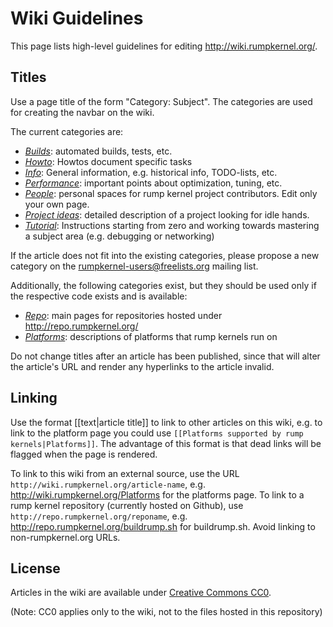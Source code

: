 Wiki Guidelines
===============

This page lists high-level guidelines for editing http://wiki.rumpkernel.org/.


Titles
------

Use a page title of the form "Category: Subject".  The categories are
used for creating the navbar on the wiki.

The current categories are:

* _[Builds](http://wiki.rumpkernel.org/Builds)_: automated builds, tests, etc.
* _[Howto](http://wiki.rumpkernel.org/Howto)_: Howtos document specific tasks
* _[Info](http://wiki.rumpkernel.org/Info)_: General information, e.g. historical info, TODO-lists, etc.
* _[Performance](http://wiki.rumpkernel.org/Performance)_: important points about optimization, tuning, etc.
* _[People](http://wiki.rumpkernel.org/People)_: personal spaces for rump kernel project contributors.  Edit only your own page.
* _[Project ideas](http://wiki.rumpkernel.org/Project-Ideas)_: detailed description of a project looking for idle hands.
* _[Tutorial](http://wiki.rumpkernel.org/Tutorial)_: Instructions starting from zero and working towards mastering a subject area (e.g. debugging or networking)

If the article does not fit into the existing categories, please propose
a new category on the rumpkernel-users@freelists.org mailing list.

Additionally, the following categories exist, but they should be used
only if the respective code exists and is available:

* _[Repo](http://wiki.rumpkernel.org/Repo)_: main pages for repositories hosted under http://repo.rumpkernel.org/
* _[Platforms](http://wiki.rumpkernel.org/Platforms)_: descriptions of platforms that rump kernels run on

Do not change titles after an article has been published, since that will
alter the article's URL and render any hyperlinks to the article invalid.


Linking
-------

Use the format \[\[text|article title\]\] to link to other articles on this wiki,
e.g. to link to the platform page you could use
`[[Platforms supported by rump kernels|Platforms]]`.
The advantage of this format is that dead links will be flagged when
the page is rendered.

To link to this wiki from an external source, use the URL `http://wiki.rumpkernel.org/article-name`,
e.g. http://wiki.rumpkernel.org/Platforms for the platforms page.
To link to a rump kernel repository (currently hosted on Github), use `http://repo.rumpkernel.org/reponame`, e.g. http://repo.rumpkernel.org/buildrump.sh for buildrump.sh.  Avoid linking to
non-rumpkernel.org URLs.


License
-------

Articles in the wiki are available under
[Creative Commons CC0](https://creativecommons.org/publicdomain/zero/1.0/).

(Note: CC0 applies only to the wiki, not to the files hosted in this repository)
